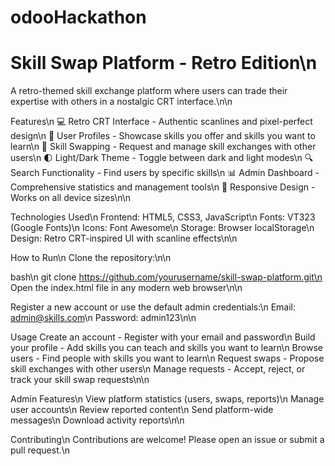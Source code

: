 # odooHackathon
# Skill Swap Platform - Retro Edition\n

A retro-themed skill exchange platform where users can trade their expertise with others in a nostalgic CRT interface.\n\n

Features\n
💻 Retro CRT Interface - Authentic scanlines and pixel-perfect design\n
👤 User Profiles - Showcase skills you offer and skills you want to learn\n
🔄 Skill Swapping - Request and manage skill exchanges with other users\n
🌓 Light/Dark Theme - Toggle between dark and light modes\n
🔍 Search Functionality - Find users by specific skills\n
📊 Admin Dashboard - Comprehensive statistics and management tools\n
📱 Responsive Design - Works on all device sizes\n\n

Technologies Used\n
Frontend: HTML5, CSS3, JavaScript\n
Fonts: VT323 (Google Fonts)\n
Icons: Font Awesome\n
Storage: Browser localStorage\n
Design: Retro CRT-inspired UI with scanline effects\n\n

How to Run\n
Clone the repository:\n\n

bash\n
git clone https://github.com/yourusername/skill-swap-platform.git\n
Open the index.html file in any modern web browser\n\n

Register a new account or use the default admin credentials:\n
Email: admin@skills.com\n
Password: admin123\n\n

Usage
Create an account - Register with your email and password\n
Build your profile - Add skills you can teach and skills you want to learn\n
Browse users - Find people with skills you want to learn\n
Request swaps - Propose skill exchanges with other users\n
Manage requests - Accept, reject, or track your skill swap requests\n\n

Admin Features\n
View platform statistics (users, swaps, reports)\n
Manage user accounts\n
Review reported content\n
Send platform-wide messages\n
Download activity reports\n\n

Contributing\n
Contributions are welcome! Please open an issue or submit a pull request.\n

